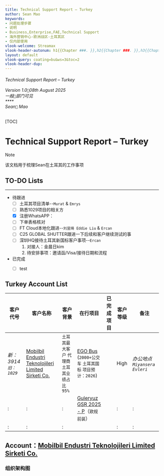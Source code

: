 ```yaml
---
title: Technical Support Report – Turkey
author: Sean Mao
keywords:
- 问题处理步骤
- 说明
- Business,Enterprise,FAE,Technical Support
- 海外营销中心-欧洲战区-土耳其区
- 仅内部使用
vlook-welcome: Streamax
vlook-header-autonum: h1{{Chapter ###. }},h2{{Chapter ###. }},h3{{Chapter ###. }},h4{{Chapter ###. }},h5{{Chapter ###. }}
layout: default
vlook-query: coating=bu&ws=3&toc=2
vlook-header-dup:
---
```

###### Technical Support Report – Turkey<br /><br />*Version 1.0`🐾`08th August 2025*<br />*一般`👀`部门可见*<br />**** <br />*Sean`🍍` Mao*<br />

[TOC]

# Technical Support Report – Turkey

> [!NOTE]
>
> 该文档用于梳理Sean在土耳其的工作事项



## TO-DO Lists

---

- 待跟进
  - [ ] 土耳其项目清单--`Murat` & `Emrys`
  - [ ] 熟悉1029项目的相关方
  - [x] 注册WhatsAPP：
  - [ ] 下单表格核对
  - [ ] FT Cloud本地化跟进--`刘昱琦 Eddie Liu` & `Ercan`
  - [ ] C25 GLOBAL SHUTTER跟进一下后续和客户继续测试的事
  - [ ] 深圳HQ接待土耳其新国标客户事项--`Ercan`
    1. 对接人：金晨日kim 
    2. 待安排事项：邀请函/Visa/接待日期和流程
- 已完成
  - [ ] test



## Turkey Account List

| 客户代号             | 客户名称                                                     | 客户背景                                      | 在行项目                                                     | 已完成项目 | 客户等级 | 备注                         |
| -------------------- | ------------------------------------------------------------ | --------------------------------------------- | ------------------------------------------------------------ | ---------- | -------- | ---------------------------- |
| *新：3914`旧：1029`* | [Mobilbil Endustri Teknolojileri Limited Sirketi Co.](https://crm-streamax.lightning.force.com/lightning/r/Account/001IT00002qLhMtYAK/view) | `土耳其最大客户` `代理商` `土耳其业绩占比95%` | [EGO Bus](https://crm-streamax.lightning.force.com/lightning/r/006IT00000nAkZCYA0/view) (`2000+公交车` `土耳其国标` `项目预计：2026`) |            | High     | *办公地点`Miyansera Evleri`* |
| :                    | :                                                            | :                                             | [Guleryuz GSR 2025 - P](https://crm-streamax.lightning.force.com/lightning/r/006IT00000nAkaFYAS/view)（`欧规` `前装`） |            | :        | :                            |
| :                    | :                                                            | :                                             |                                                              |            | :        | :                            |

## Account：[Mobilbil Endustri Teknolojileri Limited Sirketi Co.](https://crm-streamax.lightning.force.com/lightning/r/Account/001IT00002qLhMtYAK/view)

### 组织架构图







